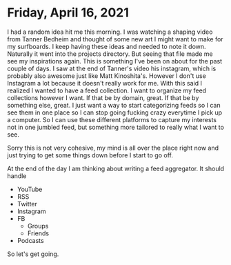 # Friday, April 16, 2021

I had a random idea hit me this morning. I was watching a shaping video from
Tanner Bedheim and thought of some new art I might want to make for my
surfboards. I keep having these ideas and needed to note it down. Naturally
it went into the projects directory. But seeing that file made me see my
inspirations again. This is something I've been on about for the past
couple of days. I saw at the end of Tanner's video his instagram, which
is probably also awesome just like Matt Kinoshita's. However I don't use
Instagram a lot because it doesn't really work for me. With this said
I realized I wanted to have a feed collection. I want to organize my
feed collections however I want. If that be by domain, great. If that
be by something else, great. I just want a way to start categorizing
feeds so I can see them in one place so I can stop going fucking crazy
everytime I pick up a computer. So I can use these different platforms
to capture my interests not in one jumbled feed, but something more tailored
to really what I want to see. 

Sorry this is not very cohesive, my mind is all over the place right now
and just trying to get some things down before I start to go off.

At the end of the day I am thinking about writing a feed aggregator. 
It should handle

* YouTube
* RSS
* Twitter
* Instagram
* FB
  * Groups
  * Friends
* Podcasts

So let's get going.